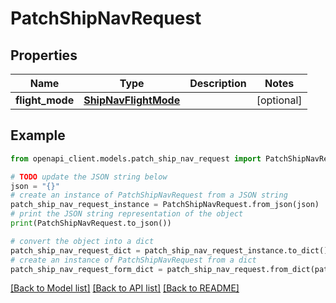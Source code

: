 # PatchShipNavRequest


## Properties

Name | Type | Description | Notes
------------ | ------------- | ------------- | -------------
**flight_mode** | [**ShipNavFlightMode**](ShipNavFlightMode.md) |  | [optional] 

## Example

```python
from openapi_client.models.patch_ship_nav_request import PatchShipNavRequest

# TODO update the JSON string below
json = "{}"
# create an instance of PatchShipNavRequest from a JSON string
patch_ship_nav_request_instance = PatchShipNavRequest.from_json(json)
# print the JSON string representation of the object
print(PatchShipNavRequest.to_json())

# convert the object into a dict
patch_ship_nav_request_dict = patch_ship_nav_request_instance.to_dict()
# create an instance of PatchShipNavRequest from a dict
patch_ship_nav_request_form_dict = patch_ship_nav_request.from_dict(patch_ship_nav_request_dict)
```
[[Back to Model list]](../README.md#documentation-for-models) [[Back to API list]](../README.md#documentation-for-api-endpoints) [[Back to README]](../README.md)


